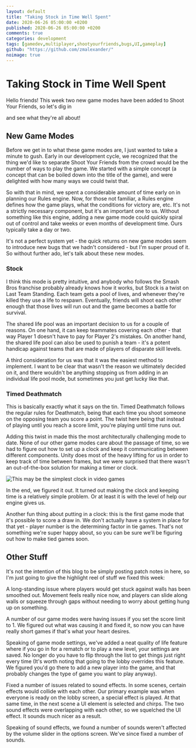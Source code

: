```yaml
---
layout: default
title: "Taking Stock in Time Well Spent"
date: 2020-06-26 05:00:00 +0200
published: 2020-06-26 05:00:00 +0200
comments: true
categories: development
tags: [gamedev,multiplayer,shootyourfriends,bugs,UI,gameplay]
github: "https://github.com/zmalexander/"
noimage: true
---
```


# Taking Stock in Time Well Spent
Hello friends! This week two new game modes have been added to Shoot Your Friends, so let's dig in
<!--more-->
and see what they're all about!

## New Game Modes
Before we get in to what these game modes are, I just wanted to take a minute to gush. Early in our development cycle, we recognized that the thing we'd like to separate Shoot Your Friends from the crowd would be the number of ways to play the game. We started with a simple concept (a concept that can be boiled down into the title of the game), and were delighted with how many ways we could twist that. 

So with that in mind, we spent a considerable amount of time early on in planning our Rules engine. Now, for those not familiar, a Rules engine defines how the game plays, what the conditions for victory are, etc. It's not a strictly necessary component, but it's an important one to us. Without something like this engine, adding a new game mode could quickly spiral out of control and take weeks or even months of development time. Ours typically take a day or two.

It's not a perfect system yet - the quick returns on new game modes seem to introduce new bugs that we hadn't considered - but I'm super proud of it. So without further ado, let's talk about these new modes.

### Stock 
I think this mode is pretty intuitive, and anybody who follows the Smash Bros franchise probably already knows how it works, but Stock is a twist on Last Team Standing. Each team gets a pool of lives, and whenever they're killed they use a life to respawn. Eventually, friends will shoot each other enough that those lives will run out and the game becomes a battle for survival.

The shared life pool was an important decision to us for a couple of reasons. On one hand, it can keep teammates covering each other - that way Player 1 doesn't have to pay for Player 2's mistakes. On another hand, the shared life pool can also be used to punish a team - it's a potent handicap against teams that are made of players of disparate skill levels.

A third consideration for us was that it was the easiest method to implement. I want to be clear that wasn't the reason we ultimately decided on it, and there wouldn't be anything stopping us from adding in an individual life pool mode, but sometimes you just get lucky like that.

### Timed Deathmatch
This is basically exactly what it says on the tin. Timed Deathmatch follows the regular rules for Deathmatch, being that each time you shoot someone on the opposing team you score a point. The twist here being that instead of playing until you reach a score limit, you're playing until time runs out.

Adding this twist in made this the most architecturally challenging mode to date. None of our other game modes care about the passage of time, so we had to figure out how to set up a clock and keep it communicating between different components. Unity does most of the heavy lifting for us in order to keep track of time between frames, but we were surprised that there wasn't an out-of-the-box solution for making a timer or clock.

<img class="center-block img-responsive" src="/ShootYourFriendsWebsite/assets/images{{page.id}}/timer.png" alt="This may be the simplest clock in video games"/>

In the end, we figured it out. It turned out making the clock and keeping time is a relatively simple problem. Or at least it is with the level of help our engine gives us.

Another fun thing about putting in a clock: this is the first game mode that it's possible to score a draw in. We don't actually have a system in place for that yet - player number is the determining factor in tie games. That's not something we're super happy about, so you can be sure we'll be figuring out how to make tied games soon.

## Other Stuff
It's not the intention of this blog to be simply posting patch notes in here, so I'm just going to give the highlight reel of stuff we fixed this week:

A long-standing issue where players would get stuck against walls has been smoothed out. Movement feels really nice now, and players can slide along walls or squeeze through gaps without needing to worry about getting hung up on something.

A number of our game modes were having issues if you set the score limit to 1. We figured out what was causing it and fixed it, so now you can have really short games if that's what your heart desires. 

Speaking of game mode settings, we've added a neat quality of life feature where if you go in for a rematch or to play a new level, your settings are saved. No longer do you have to flip through the list to get things just right every time (It's worth noting that going to the lobby overrides this feature. We figured you'd go there to add a new player into the game, and that probably changes the type of game you want to play anyway).

Fixed a number of issues related to sound effects. In some scenes, certain effects would collide with each other. Our primary example was when everyone is ready on the lobby screen, a special effect is played. At that same time, in the next scene a UI element is selected and chirps. The two sound effects were overlapping with each other, so we squelched the UI effect. It sounds much nicer as a result.

Speaking of sound effects, we found a number of sounds weren't affected by the volume slider in the options screen. We've since fixed a number of sounds.

